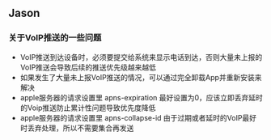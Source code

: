 ## Jason

### 关于VoIP推送的一些问题
- VoIP推送到达设备时，必须要提交给系统来显示电话到达，否则大量未上报的VoIP推送会导致后续的推送优先级越来越低
- 如果发生了大量未上报VoIP推送的情况，可以通过完全卸载App并重新安装来解决
- apple服务器的请求设置里 apns-expiration 最好设置为0，应该立即丢弃延时的Voip推送防止累计性问题导致优先度降低
- apple服务器的请求设置里 apns-collapse-id 由于过期或者延时的VoIP最好时丢弃处理，所以不需要集合再发送
